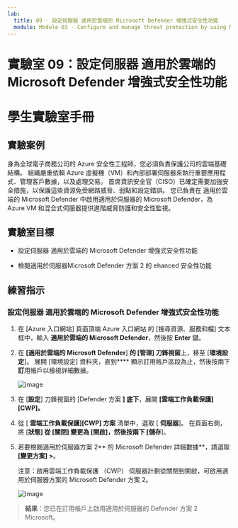 ```yaml
---
lab:
  title: 09 - 設定伺服器 適用於雲端的 Microsoft Defender 增強式安全性功能
  module: Module 03 - Configure and manage threat protection by using Microsoft Defender for Cloud
---
```


# 實驗室 09：設定伺服器 適用於雲端的 Microsoft Defender 增強式安全性功能

# 學生實驗室手冊

## 實驗案例

身為全球電子商務公司的 Azure 安全性工程師，您必須負責保護公司的雲端基礎結構。 組織嚴重依賴 Azure 虛擬機（VM）和內部部署伺服器來執行重要應用程式、管理客戶數據，以及處理交易。 首席資訊安全官（CISO）已確定需要加強安全措施，以保護這些資源免受網路威脅、弱點和設定錯誤。 您已負責在 適用於雲端的 Microsoft Defender 中啟用適用於伺服器的 Microsoft Defender，為 Azure VM 和混合式伺服器提供進階威脅防護和安全性監視。

## 實驗室目標

- 設定伺服器 適用於雲端的 Microsoft Defender 增強式安全性功能
  
- 檢閱適用於伺服器Microsoft Defender 方案 2 的 ehanced 安全性功能

## 練習指示

### 設定伺服器 適用於雲端的 Microsoft Defender 增強式安全性功能

1. 在 [Azure 入口網站] 頁面頂端 Azure 入口網站 的 [搜尋資源、服務和檔] 文本框中，輸入 **適用於雲端的 Microsoft Defender**，然後按 **Enter** 鍵。

2. 在 **[適用於雲端的 Microsoft Defender**] **的 [管理] 刀鋒視窗**上，移至 [**環境設定**]。 展開 [環境設定] 資料夾，直到**** 顯示訂用帳戶區段為止，然後按兩下**訂**用帳戶以檢視詳細數據。

   ![image](https://github.com/user-attachments/assets/3b25dd82-e09e-4f8a-b85e-c9bc6c4bd488)
   
3. 在 [**設定**] 刀鋒視窗的 [Defender 方案 **] 底下**，展開 **[雲端工作負載保護][CWP]。**

4. 從 [ **雲端工作負載保護][CWP] 方案** 清單中，選取 [ **伺服器**]。 在頁面右側，將 [**狀態] 從 **[關閉**] 變更為 **[開啟]**，然後按兩下 [**儲存****]。

5. 若要檢閱適用於伺服器方案 2** 的 Microsoft Defender 詳細數據**，請選取 **[變更方案] >**。

   注意：啟用雲端工作負載保護 （CWP） 伺服器計劃從關閉到開啟，可啟用適用於伺服器方案的 Microsoft Defender 方案 2。
 
   ![image](https://github.com/user-attachments/assets/de434a75-345a-4023-83f1-fa53fcb5f288)
   
> **結果**：您已在訂用帳戶上啟用適用於伺服器的 Defender 方案 2 Microsoft。
